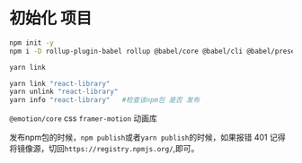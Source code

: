 # 初始化 项目
```bash
npm init -y
npm i -D rollup-plugin-babel rollup @babel/core @babel/cli @babel/preset-env @babel/preset-react @emotion/babel-preset-css-prop

yarn link

yarn link "react-library"
yarn unlink "react-library"
yarn info "react-library"   #检查该npm包 是否 发布
```
`@emotion/core` css
 `framer-motion` 动画库

 发布npm包的时候，`npm publish`或者`yarn publish`的时候，如果报错 401 记得将镜像源，切回`https://registry.npmjs.org/`,即可。